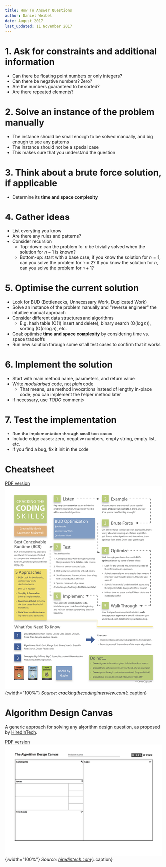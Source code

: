 ```yaml
---
title: How To Answer Questions
author: Daniel Weibel
date: August 2017
last_updated: 11 November 2017
---
```


# 1. Ask for constraints and additional information

- Can there be floating point numbers or only integers?
- Can there be negative numbers? Zero?
- Are the numbers guaranteed to be sorted?
- Are there repeated elements?

# 2. Solve an instance of the problem manually

- The instance should be small enough to be solved manually, and big enough to see any patterns
- The instance should not be a special case
- This makes sure that you understand the question

# 3. Think about a brute force solution, if applicable

- Determine its **time and space complexity**

# 4. Gather ideas

- List everyting you know
- Are there any rules and patterns?
- Consider recursion
    - Top-down: can the problem for $n$ be trivially solved when the solution for $n-1$ is known? 
    - Bottom-up: start with a base case; if you know the solution for $n=1$, can you solve the problem for $n=2$? If you know the solution for $n$, can you solve the problem for $n+1$?

# 5. Optimise the current solution

- Look for BUD (Bottlenecks, Unnecessary Work, Duplicated Work)
- Solve an instance of the problem manually and "reverse engineer" the intuitive manual approach
- Consider different data structures and algorithms
    - E.g. hash table ($\text{O}(1)$ insert and delete), binary search ($\text{O}(\text{log}\,n)$), sorting ($\text{O}(n\,\text{log}\,n)$, etc.
- Goal: optimise **time and space complexity** by considering time vs. space tradeoffs
- Run new  solution through some small test cases to confirm that it works

# 6. Implement the solution

- Start with main method name, parameters, and return value
- Write *modularised* code, not *plain* code
    - That means, use method invocations instead of lengthy in-place code; you can implement the helper method later
- If necessary, use *TODO* comments

# 7. Test the implementation

- Run the implementation through small test cases
- Include edge cases: zero, negative numbers, empty string, empty list, etc.
- If you find a bug, fix it init in  the code


# Cheatsheet

[PDF version](assets/cracking-the-coding-skills.pdf)
![Cracking The Coding Skills Cheatsheet](assets/cracking-the-coding-skills.png){:width="100%"}
*Source:&nbsp;[crackingthecodinginterview.com](http://www.crackingthecodinginterview.com/resources.html)*{:.caption}


# Algorithm Design Canvas

A generic approach for solving any algorithm design question, as proposed by [HiredInTech](https://www.hiredintech.com/).

[PDF version](assets/algorithm-design-canvas.pdf)
![Algorithm Design Canvas](assets/algorithm-design-canvas.png){:width="100%"}
*Source:&nbsp;[hiredintech.com](https://www.hiredintech.com/classrooms/algorithm-design/lesson/78)*{:.caption}

